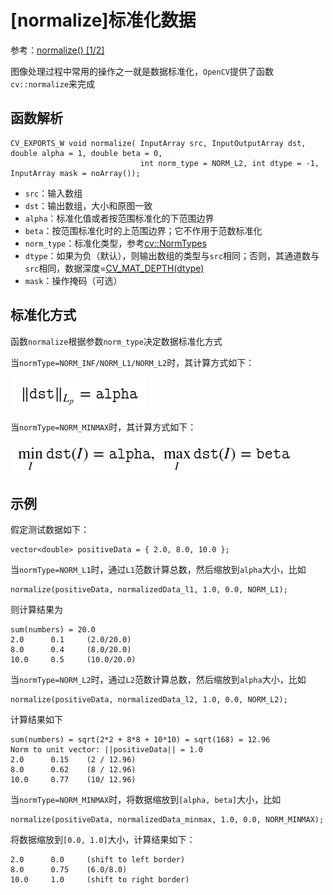 
# [normalize]标准化数据

参考：[normalize() [1/2]](https://docs.opencv.org/4.1.0/d2/de8/group__core__array.html#ga87eef7ee3970f86906d69a92cbf064bd)

图像处理过程中常用的操作之一就是数据标准化，`OpenCV`提供了函数`cv::normalize`来完成

## 函数解析

```
CV_EXPORTS_W void normalize( InputArray src, InputOutputArray dst, double alpha = 1, double beta = 0,
                             int norm_type = NORM_L2, int dtype = -1, InputArray mask = noArray());
```

* `src`：输入数组
* `dst`：输出数组，大小和原图一致
* `alpha`：标准化值或者按范围标准化的下范围边界
* `beta`：按范围标准化时的上范围边界；它不作用于范数标准化
* `norm_type`：标准化类型，参考[cv::NormTypes](https://docs.opencv.org/4.1.0/d2/de8/group__core__array.html#gad12cefbcb5291cf958a85b4b67b6149f)
* `dtype`：如果为负（默认），则输出数组的类型与`src`相同；否则，其通道数与`src`相同，数据深度=[CV_MAT_DEPTH(dtype)](https://docs.opencv.org/4.1.0/d1/d1b/group__core__hal__interface.html#ga39f3412d63cac68d4f1d138ab52a6fc8)
* `mask`：操作掩码（可选）

## 标准化方式

函数`normalize`根据参数`norm_type`决定数据标准化方式

当`normType=NORM_INF/NORM_L1/NORM_L2`时，其计算方式如下：

![](./imgs/normalize/norm-type-1.png)

当`normType=NORM_MINMAX`时，其计算方式如下：

![](./imgs/normalize/norm-type-2.png)

## 示例

假定测试数据如下：

```
vector<double> positiveData = { 2.0, 8.0, 10.0 };
```

当`normType=NORM_L1`时，通过`L1`范数计算总数，然后缩放到`alpha`大小，比如

```
normalize(positiveData, normalizedData_l1, 1.0, 0.0, NORM_L1);
```

则计算结果为

```
sum(numbers) = 20.0
2.0      0.1     (2.0/20.0)
8.0      0.4     (8.0/20.0)
10.0     0.5     (10.0/20.0)
```

当`normType=NORM_L2`时，通过`L2`范数计算总数，然后缩放到`alpha`大小，比如

```
normalize(positiveData, normalizedData_l2, 1.0, 0.0, NORM_L2);
```

计算结果如下

```
sum(numbers) = sqrt(2*2 + 8*8 + 10*10) = sqrt(168) = 12.96
Norm to unit vector: ||positiveData|| = 1.0
2.0      0.15    (2 / 12.96)
8.0      0.62    (8 / 12.96)
10.0     0.77    (10/ 12.96)
```

当`normType=NORM_MINMAX`时，将数据缩放到`[alpha, beta]`大小，比如

```
normalize(positiveData, normalizedData_minmax, 1.0, 0.0, NORM_MINMAX);
```

将数据缩放到`[0.0, 1.0]`大小，计算结果如下：

```
2.0      0.0     (shift to left border)
8.0      0.75    (6.0/8.0)
10.0     1.0     (shift to right border)
```